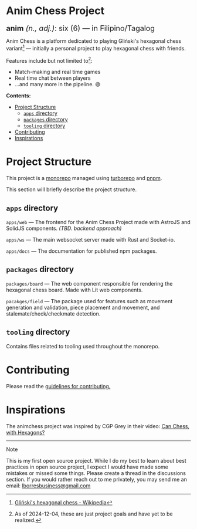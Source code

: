 # Anim Chess Project <!-- omit from toc -->

<div style="font-size: 1.25rem;">
<b>anim</b> <i>(n., adj.)</i>: six (6) — in Filipino/Tagalog
</div>

Anim Chess is a platform dedicated to playing Gliński's hexagonal chess variant[^1] — initially a personal project to play hexagonal chess with friends.

Features include but not limited to[^2]:
- Match-making and real time games
- Real time chat between players
- ...and many more in the pipeline. :smile:

**Contents:**
- [Project Structure](#project-structure)
  - [`apps` directory](#apps-directory)
  - [`packages` directory](#packages-directory)
  - [`tooling` directory](#tooling-directory)
- [Contributing](#contributing)
- [Inspirations](#inspirations)

# Project Structure
This project is a [monorepo](https://en.wikipedia.org/wiki/Monorepo) managed using [turborepo](https://turbo.build/repo/docs) and [pnpm](https://pnpm.io/motivation).

This section will briefly describe the project structure.

## `apps` directory
`apps/web` — The frontend for the Anim Chess Project made with AstroJS and SolidJS components. *(TBD. backend approach)*

`apps/ws` — The main websocket server made with Rust and Socket-io.

`apps/docs` — The documentation for published npm packages.

## `packages` directory
`packages/board` — The web component responsible for rendering the hexagonal chess board. Made with Lit web components.

`pacakges/field` — The package used for features such as movement generation and validation, piece placement and movement, and stalemate/check/checkmate detection.

## `tooling` directory
Contains files related to tooling used throughout the monorepo.

# Contributing
Please read the [guidelines for contributing.](https://github.com/lborres/animchess/blob/main/CONTRIBUTING.md)

# Inspirations
The animchess project was inspired by CGP Grey in their video: [Can Chess, with Hexagons?](https://youtu.be/bgR3yESAEVE?si=_PwDI9BSLCuoVSzj)

---

> [!NOTE]
> This is my first open source project. While I do my best to learn about best practices in open source project, I expect I would have made some mistakes or missed some things.
> Please create a thread in the discussions section.
> If you would rather reach out to me privately, you may send me an email: [lborresbusiness@gmail.com](mailto:lborresbusiness@gmail.com)

[^1]: [Gliński's hexagonal chess - Wikipedia](https://en.wikipedia.org/wiki/Hexagonal_chess#Gli%C5%84ski's_hexagonal_chess)
[^2]: As of 2024-12-04, these are just project goals and have yet to be realized.
